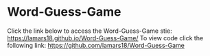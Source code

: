 # Word-Guess-Game
Click the link below to access the Word-Guess-Game stie:
https://lamars18.github.io/Word-Guess-Game/
To view code click the following link:
https://github.com/lamars18/Word-Guess-Game
